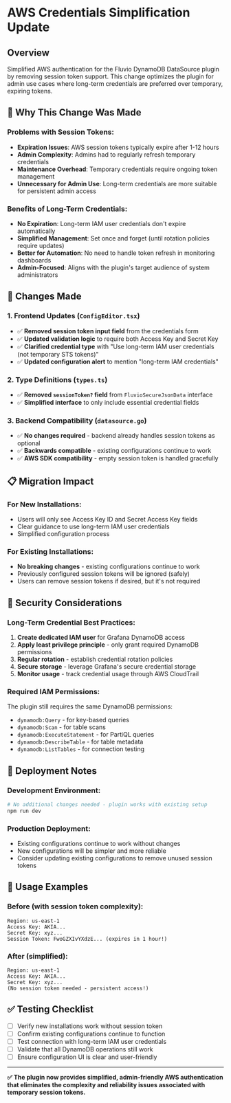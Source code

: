 # AWS Credentials Simplification Update

## Overview
Simplified AWS authentication for the Fluvio DynamoDB DataSource plugin by removing session token support. This change optimizes the plugin for admin use cases where long-term credentials are preferred over temporary, expiring tokens.

## 🎯 **Why This Change Was Made**

### **Problems with Session Tokens:**
- **Expiration Issues**: AWS session tokens typically expire after 1-12 hours
- **Admin Complexity**: Admins had to regularly refresh temporary credentials
- **Maintenance Overhead**: Temporary credentials require ongoing token management
- **Unnecessary for Admin Use**: Long-term credentials are more suitable for persistent admin access

### **Benefits of Long-Term Credentials:**
- **No Expiration**: Long-term IAM user credentials don't expire automatically
- **Simplified Management**: Set once and forget (until rotation policies require updates)
- **Better for Automation**: No need to handle token refresh in monitoring dashboards
- **Admin-Focused**: Aligns with the plugin's target audience of system administrators

## 🔧 **Changes Made**

### **1. Frontend Updates (`ConfigEditor.tsx`)**
- ✅ **Removed session token input field** from the credentials form
- ✅ **Updated validation logic** to require both Access Key and Secret Key
- ✅ **Clarified credential type** with "Use long-term IAM user credentials (not temporary STS tokens)"
- ✅ **Updated configuration alert** to mention "long-term IAM credentials"

### **2. Type Definitions (`types.ts`)**
- ✅ **Removed `sessionToken?` field** from `FluvioSecureJsonData` interface
- ✅ **Simplified interface** to only include essential credential fields

### **3. Backend Compatibility (`datasource.go`)**
- ✅ **No changes required** - backend already handles session tokens as optional
- ✅ **Backwards compatible** - existing configurations continue to work
- ✅ **AWS SDK compatibility** - empty session token is handled gracefully

## 📋 **Migration Impact**

### **For New Installations:**
- Users will only see Access Key ID and Secret Access Key fields
- Clear guidance to use long-term IAM user credentials
- Simplified configuration process

### **For Existing Installations:**
- **No breaking changes** - existing configurations continue to work
- Previously configured session tokens will be ignored (safely)
- Users can remove session tokens if desired, but it's not required

## 🔐 **Security Considerations**

### **Long-Term Credential Best Practices:**
1. **Create dedicated IAM user** for Grafana DynamoDB access
2. **Apply least privilege principle** - only grant required DynamoDB permissions
3. **Regular rotation** - establish credential rotation policies
4. **Secure storage** - leverage Grafana's secure credential storage
5. **Monitor usage** - track credential usage through AWS CloudTrail

### **Required IAM Permissions:**
The plugin still requires the same DynamoDB permissions:
- `dynamodb:Query` - for key-based queries
- `dynamodb:Scan` - for table scans  
- `dynamodb:ExecuteStatement` - for PartiQL queries
- `dynamodb:DescribeTable` - for table metadata
- `dynamodb:ListTables` - for connection testing

## 🚀 **Deployment Notes**

### **Development Environment:**
```bash
# No additional changes needed - plugin works with existing setup
npm run dev
```

### **Production Deployment:**
- Existing configurations continue to work without changes
- New configurations will be simpler and more reliable
- Consider updating existing configurations to remove unused session tokens

## 📖 **Usage Examples**

### **Before (with session token complexity):**
```
Region: us-east-1
Access Key: AKIA...
Secret Key: xyz...
Session Token: FwoGZXIvYXdzE... (expires in 1 hour!)
```

### **After (simplified):**
```
Region: us-east-1  
Access Key: AKIA...
Secret Key: xyz...
(No session token needed - persistent access!)
```

## ✅ **Testing Checklist**

- [ ] Verify new installations work without session token
- [ ] Confirm existing configurations continue to function
- [ ] Test connection with long-term IAM user credentials
- [ ] Validate that all DynamoDB operations still work
- [ ] Ensure configuration UI is clear and user-friendly

---

**✅ The plugin now provides simplified, admin-friendly AWS authentication that eliminates the complexity and reliability issues associated with temporary session tokens.**